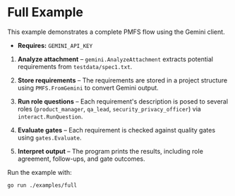 # Full Example

This example demonstrates a complete PMFS flow using the Gemini client.

- **Requires:** `GEMINI_API_KEY`

1. **Analyze attachment** – `gemini.AnalyzeAttachment` extracts potential requirements from `testdata/spec1.txt`.
2. **Store requirements** – The requirements are stored in a project structure using `PMFS.FromGemini` to convert Gemini output.
3. **Run role questions** – Each requirement's description is posed to several roles (`product_manager`, `qa_lead`, `security_privacy_officer`)
   via `interact.RunQuestion`.
4. **Evaluate gates** – Each requirement is checked against quality gates using `gates.Evaluate`.

5. **Interpret output** – The program prints the results, including role agreement, follow-ups, and gate outcomes.

Run the example with:

```bash
go run ./examples/full
```

